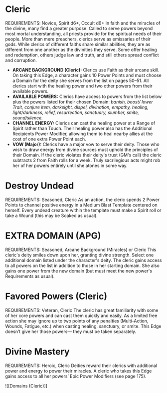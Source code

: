 # Cleric
REQUIREMENTS: Novice, Spirit d6+, Occult d6+
In faith and the miracles of the divine, many find a greater purpose. Called to serve powers beyond most mortal understanding, all priests provide for the spiritual needs of their people. More than mere preachers, clerics serve as emissaries of their gods. While clerics of different faiths share similar abilities, they are as different from one another as the divinities they serve. Some offer healing and redemption, others judge law and truth, and still others spread conflict and corruption.
 - **ARCANE BACKGROUND (Cleric):** Clerics use Faith as their arcane skill. On taking this Edge, a character gains 10 Power Points and must choose a Domain for the deity she serves from the list on pages 50–51. All clerics start with the healing power and two other powers from their available powers.
 - **AVAILABLE POWERS:** Clerics have access to powers from the list below plus the powers listed for their chosen Domain: *banish, boost/ lower Trait, conjure item, darksight, dispel, divination, empathy, healing, light/darkness, relief, resurrection, sanctuary, slumber, smite, sound/silence.*
 - **CHANNEL ENERGY:** Clerics can cast the healing power at a Range of Spirit rather than Touch. Their healing power also has the Additional Recipients Power Modifier, allowing them to heal nearby allies at the cost of one extra Power Point each.
 - **VOW (Major):** Clerics have a major vow to serve their deity. Those who wish to draw energy from divine sources must uphold the principles of their Domain.
If the cleric violates their deity's trust (GM's call) the cleric subtracts 2 from Faith rolls for a week. Truly sacrilegious acts might rob her of her powers entirely until she atones in some way.

# Destroy Undead
REQUIREMENTS: Seasoned, Cleric
As an action, the cleric spends 2 Power Points to channel positive energy in a Medium Blast Template centered on herself. Every undead creature within the template must make a Spirit roll or take a Wound (this may be Soaked as usual).

# EXTRA DOMAIN (APG)
REQUIREMENTS: Seasoned, Arcane Background (Miracles) or Cleric
This cleric's deity smiles down upon her, granting divine strength. Select one additional domain listed under the character's deity. The cleric gains access to all powers on the list in addition to those in her starting domain. She also gains one power from the new domain (but must meet the new power's Requirements as usual).

# Favored Powers (Cleric)
REQUIREMENTS: Veteran, Cleric
The cleric has great familiarity with some of her core powers and can cast them quickly and easily. As a limited free action she may ignore up to two points of any penalties (Multi-Action, Wounds, Fatigue, etc.) when casting healing, sanctuary, or smite. This Edge doesn’t give her those powers— they must be taken separately.

# Divine Mastery
REQUIREMENTS: Heroic, Cleric
Deities reward their clerics with additional power and energy to power their miracles. A cleric who takes this Edge gains access to all her powers’ Epic Power Modifiers (see page 175).

![[Domains (Cleric)]]